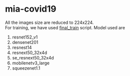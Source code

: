 # mia-covid19

All the images size are reduced to 224x224.  
For training, we have used [final_train](https://github.com/talhaanwarch/mia-covid19/blob/main/final_train.ipynb) script.
Model used are 
1. resnet152_v1
2. densenet201 
3. resnest14
4. resnext50_32x4d
5. se_resnext50_32x4d
6. mobilenetv3_large
7. squeezenet1.1

